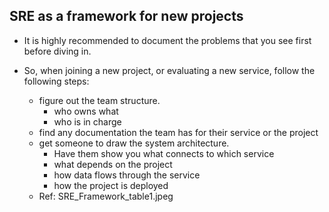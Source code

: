 ## SRE as a framework for new projects

- It is highly recommended to document the problems that you see first before diving in. 

- So, when joining a new project, or evaluating a new service, follow the following steps: 
    - figure out the team structure.
        - who owns what 
        - who is in charge
    - find any documentation the team has for their service or the project
    - get someone to draw the system architecture. 
        - Have them show you what connects to which service
        - what depends on the project 
        - how data flows through the service
        - how the project is deployed
    - Ref: SRE_Framework_table1.jpeg
    
